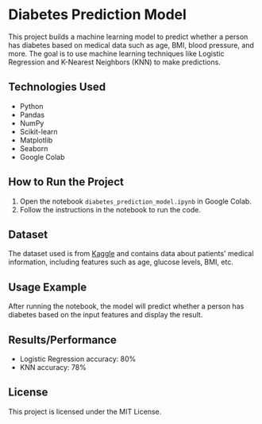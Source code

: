 # Diabetes Prediction Model

This project builds a machine learning model to predict whether a person has diabetes based on medical data such as age, BMI, blood pressure, and more. The goal is to use machine learning techniques like Logistic Regression and K-Nearest Neighbors (KNN) to make predictions.

## Technologies Used
- Python
- Pandas
- NumPy
- Scikit-learn
- Matplotlib
- Seaborn
- Google Colab

## How to Run the Project
1. Open the notebook `diabetes_prediction_model.ipynb` in Google Colab.
2. Follow the instructions in the notebook to run the code.

## Dataset
The dataset used is from [Kaggle](https://www.kaggle.com/uciml/pima-indians-diabetes-database) and contains data about patients' medical information, including features such as age, glucose levels, BMI, etc.

## Usage Example
After running the notebook, the model will predict whether a person has diabetes based on the input features and display the result.

## Results/Performance
- Logistic Regression accuracy: 80%
- KNN accuracy: 78%

## License
This project is licensed under the MIT License.
